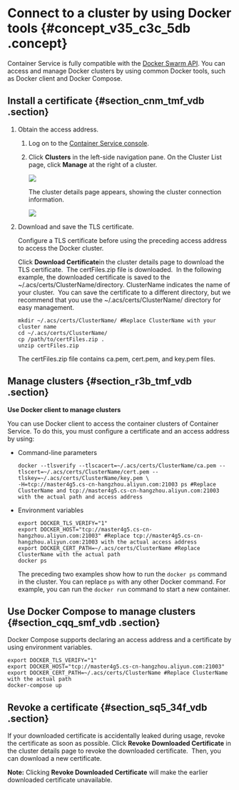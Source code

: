 # Connect to a cluster by using Docker tools {#concept_v35_c3c_5db .concept}

Container Service is fully compatible with the [Docker Swarm API](https://docs.docker.com/swarm/). You can access and manage Docker clusters by using common Docker tools, such as Docker client and Docker Compose.

## Install a certificate {#section_cnm_tmf_vdb .section}

1.  Obtain the access address.
    1.  Log on to the [Container Service console](https://cs.console.aliyun.com/?spm=a2c4g.11186623.2.4.AmPWm2#/overview/all).
    2.  Click **Clusters** in the left-side navigation pane. On the Cluster List page, click **Manage** at the right of a cluster.

        ![](http://docs-aliyun.cn-hangzhou.oss.aliyun-inc.com/assets/pic/25983/cn_zh/1509936787945/Image%202.png)

        The cluster details page appears, showing the cluster connection information.

        ![](http://docs-aliyun.cn-hangzhou.oss.aliyun-inc.com/assets/pic/25983/cn_zh/1510020587388/connect2.png)

2.  Download and save the TLS certificate.

    Configure a TLS certificate before using the preceding access address to access the Docker cluster.

    Click **Download Certificate**in the cluster details page to download the TLS certificate.  The certFiles.zip file is downloaded.  In the following example, the downloaded certificate is saved to the ~/.acs/certs/ClusterName/directory. ClusterName indicates the name of your cluster.  You can save the certificate to a different directory, but we recommend that you use the ~/.acs/certs/ClusterName/ directory for easy management.

    ```
    mkdir ~/.acs/certs/ClusterName/ #Replace ClusterName with your cluster name 
    cd ~/.acs/certs/ClusterName/ 
    cp /path/to/certFiles.zip . 
    unzip certFiles.zip
    ```

    The certFiles.zip file contains ca.pem, cert.pem, and key.pem files.


## Manage clusters {#section_r3b_tmf_vdb .section}

**Use Docker client to manage clusters**

You can use Docker client to access the container clusters of Container Service. To do this, you must configure a certificate and an access address by using:

-   Command-line parameters

    ```
    docker --tlsverify --tlscacert=~/.acs/certs/ClusterName/ca.pem --tlscert=~/.acs/certs/ClusterName/cert.pem --tlskey=~/.acs/certs/ClusterName/key.pem \
    -H=tcp://master4g5.cs-cn-hangzhou.aliyun.com:21003 ps #Replace ClusterName and tcp://master4g5.cs-cn-hangzhou.aliyun.com:21003 with the actual path and access address
    ```

-   Environment variables

    ```
    export DOCKER_TLS_VERIFY="1"
    export DOCKER_HOST="tcp://master4g5.cs-cn-hangzhou.aliyun.com:21003" #Replace tcp://master4g5.cs-cn-hangzhou.aliyun.com:21003 with the actual access address
    export DOCKER_CERT_PATH=~/.acs/certs/ClusterName #Replace ClusterName with the actual path
    docker ps
    ```

    The preceding two examples show how to run the `docker ps` command in the cluster. You can replace `ps` with any other Docker command. For example, you can run the `docker run` command to start a new container.


## Use Docker Compose to manage clusters {#section_cqq_smf_vdb .section}

Docker Compose supports declaring an access address and a certificate by using environment variables.

```
export DOCKER_TLS_VERIFY="1"
export DOCKER_HOST="tcp://master4g5.cs-cn-hangzhou.aliyun.com:21003"
export DOCKER_CERT_PATH=~/.acs/certs/ClusterName #Replace ClusterName with the actual path
docker-compose up
```

## Revoke a certificate {#section_sq5_34f_vdb .section}

If your downloaded certificate is accidentally leaked during usage, revoke the certificate as soon as possible. Click **Revoke Downloaded Certificate** in the cluster details page to revoke the downloaded certificate.  Then, you can download a new certificate.

**Note:** Clicking **Revoke Downloaded Certificate** will make the earlier downloaded certificate unavailable.

